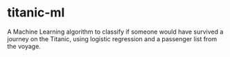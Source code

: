 # titanic-ml
A Machine Learning algorithm to classify if someone would have survived a journey on the Titanic, using logistic regression and a passenger list from the voyage.
